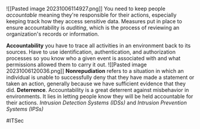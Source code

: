 
![[Pasted image 20231006114927.png]]
You need to keep people *accountable* meaning they're responsible for their actions, especially keeping track how they access sensitive data.  Measures put in place to ensure accountability is *auditing*, which is the process of reviewing an organization's records or information. 

**Accountability**
	you have to trace all activities in an environment back to its sources. Have to use identification, authentication, and authorization processes so you know who a given event is associated with and what permissions allowed them to carry it out.
	![[Pasted image 20231006120036.png]]
	**Nonrepudiation** refers to a situation in which an individual is unable to successfully deny that they have made a statement or taken an action, generally because we have sufficient evidence that they did.
	**Deterrence**. Accountability is a great deterrent against misbehavior in environments. It lies in letting people know they will be held accountable for their actions. 
	*Intrusion Detection Systems (IDSs)* and *Intrusion Prevention Systems (IPSs)*

#ITSec